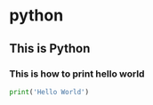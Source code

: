 # python

## This is Python

### This is how to print hello world

```python
print('Hello World')
```
